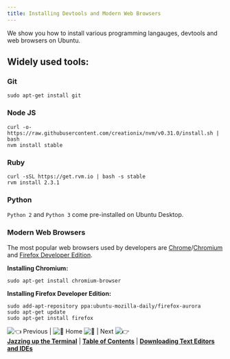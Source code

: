 ```yaml
---
title: Installing Devtools and Modern Web Browsers
---
```

We show you how to install various programming langauges, devtools and web browsers on Ubuntu.

## Widely used tools:

### Git

    sudo apt-get install git

### Node JS

    curl -o- https://raw.githubusercontent.com/creationix/nvm/v0.31.0/install.sh | bash
    nvm install stable

### Ruby

    curl -sSL https://get.rvm.io | bash -s stable
    rvm install 2.3.1

### Python

`Python 2` and `Python 3` come pre-installed on Ubuntu Desktop.

### Modern Web Browsers

The most popular web browsers used by developers are <a href='https://www.google.com/chrome/' target='_blank' rel='nofollow'>Chrome</a>/<a href='https://www.chromium.org/' target='_blank' rel='nofollow'>Chromium</a> and <a href='https://www.mozilla.org/firefox/developer/' target='_blank' rel='nofollow'>Firefox Developer Edition</a>.

**Installing Chromium:**

    sudo apt-get install chromium-browser

**Installing Firefox Developer Edition:**

    sudo add-apt-repository ppa:ubuntu-mozilla-daily/firefox-aurora
    sudo apt-get update
    sudo apt-get install firefox

![:point_left:](//forum.freecodecamp.com/images/emoji/emoji_one/point_left.png?v=2 ":point_left:") Previous | ![:book:](//forum.freecodecamp.com/images/emoji/emoji_one/book.png?v=2 ":book:") Home ![:book:](//forum.freecodecamp.com/images/emoji/emoji_one/book.png?v=2 ":book:") | Next ![:point_right:](//forum.freecodecamp.com/images/emoji/emoji_one/point_right.png?v=2 ":point_right:")  
[**Jazzing up the Terminal**](//forum.freecodecamp.com/t/jazzing-up-the-terminal/18386) | [**Table of Contents**](//forum.freecodecamp.com/t/setting-up-ubuntu-for-programming/18388) | [**Downloading Text Editors and IDEs**](//forum.freecodecamp.com/t/downloading-text-editors-and-ides/18384)